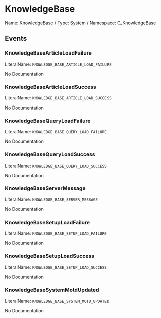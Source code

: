 # KnowledgeBase

Name: KnowledgeBase / Type: System / Namespace: C_KnowledgeBase

## Events

### KnowledgeBaseArticleLoadFailure
LiteralName: `KNOWLEDGE_BASE_ARTICLE_LOAD_FAILURE`

No Documentation

### KnowledgeBaseArticleLoadSuccess
LiteralName: `KNOWLEDGE_BASE_ARTICLE_LOAD_SUCCESS`

No Documentation

### KnowledgeBaseQueryLoadFailure
LiteralName: `KNOWLEDGE_BASE_QUERY_LOAD_FAILURE`

No Documentation

### KnowledgeBaseQueryLoadSuccess
LiteralName: `KNOWLEDGE_BASE_QUERY_LOAD_SUCCESS`

No Documentation

### KnowledgeBaseServerMessage
LiteralName: `KNOWLEDGE_BASE_SERVER_MESSAGE`

No Documentation

### KnowledgeBaseSetupLoadFailure
LiteralName: `KNOWLEDGE_BASE_SETUP_LOAD_FAILURE`

No Documentation

### KnowledgeBaseSetupLoadSuccess
LiteralName: `KNOWLEDGE_BASE_SETUP_LOAD_SUCCESS`

No Documentation

### KnowledgeBaseSystemMotdUpdated
LiteralName: `KNOWLEDGE_BASE_SYSTEM_MOTD_UPDATED`

No Documentation
